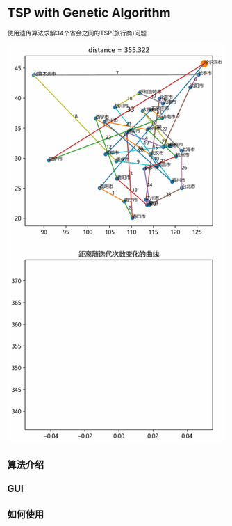 # TSP with Genetic Algorithm
使用遗传算法求解34个省会之间的TSP(旅行商)问题

![demo](temp.gif)

##  算法介绍


##  GUI


##  如何使用
